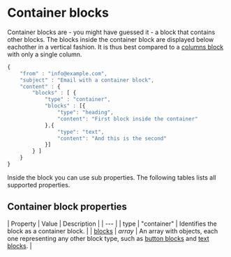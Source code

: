 # Container blocks

Container blocks are - you might have guessed it - a block that contains other
blocks. The blocks inside the container block are displayed below eachother in
a vertical fashion. It is thus best compared to a [columns block](copernica-docs:ResponsiveEmail/json/block-columns) 
with only a single column.


```javascript
{
    "from" : "info@example.com",
    "subject" : "Email with a container block",
    "content" : {
        "blocks" : [ {
            "type" : "container",
            "blocks" : [{
                "type": "heading",
                "content": "First block inside the container"
            },{
                "type": "text",
                "content": "And this is the second"
            }]
        } ]
    }
}
```

Inside the block you can use sub properties. The following tables lists all 
supported properties.

## Container block properties

| Property | Value | Description |
| --- |
| type | "container" | Identifies the block as a container block. |
| [blocks](copernica-docs:ResponsiveEmail/json/property-blocks) | _array_ | An array with objects, each one representing any other block type, such as [button blocks](copernica-docs:ResponsiveEmail/json/block-button) and [text blocks](copernica-docs:ResponsiveEmail/json/block-text). |
